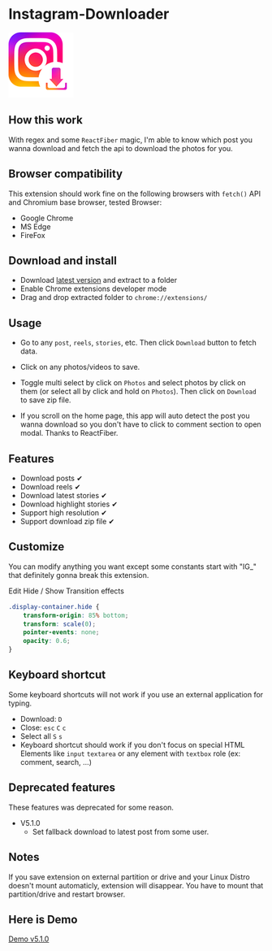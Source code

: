 # Instagram-Downloader

![icon](icons/icon128.png)

## How this work

With regex and some `ReactFiber` magic, I'm able to know which post you wanna download and fetch the api to download the photos for you.

## Browser compatibility

This extension should work fine on the following browsers with `fetch()` API and Chromium base browser, tested Browser:

* Google Chrome
* MS Edge
* FireFox

## Download and install

* Download [latest version](https://github.com/HOAIAN2/Instagram-Downloader/releases) and extract to a folder
* Enable Chrome extensions developer mode
* Drag and drop extracted folder to `chrome://extensions/`

## Usage

* Go to any `post`, `reels`, `stories`, etc. Then click `Download` button to fetch data.

* Click on any photos/videos to save.

* Toggle multi select by click on `Photos` and select photos by click on them (or select all by click and hold on `Photos`). Then click on `Download` to save zip file.

* If you scroll on the home page, this app will auto detect the post you wanna download so you don't have to click to comment section to open modal. Thanks to ReactFiber.

## Features

* Download posts ✔
* Download reels ✔
* Download latest stories ✔
* Download highlight stories ✔
* Support high resolution ✔
* Support download zip file ✔

## Customize

You can modify anything you want except some constants start with "IG_" that definitely gonna break this extension.

Edit Hide / Show Transition effects

```css
.display-container.hide {
    transform-origin: 85% bottom;
    transform: scale(0);
    pointer-events: none;
    opacity: 0.6;
}
```

## Keyboard shortcut

Some keyboard shortcuts will not work if you use an external application for typing.

* Download: `D`
* Close: `esc` `C` `c`
* Select all `S` `s`
* Keyboard shortcut should work if you don't focus on special HTML Elements like `input` `textarea` or any element with `textbox` role (ex: comment, search, ...)

## Deprecated features

These features was deprecated for some reason.

* V5.1.0
  * Set fallback download to latest post from some user.

## Notes

If you save extension on external partition or drive and your Linux Distro doesn't mount automaticly, extension will disappear. You have to mount that partition/drive and restart browser.

## Here is Demo

[Demo v5.1.0](https://github.com/HOAIAN2/Instagram-Downloader/assets/98139595/917369c9-cdbb-4315-8e6d-7a1632a8888b)
